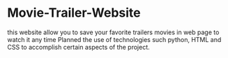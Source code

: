 # Movie-Trailer-Website
this website allow you to save your favorite trailers movies in web page to watch it any time Planned the use of technologies such python, HTML and CSS to accomplish certain aspects of the project.

